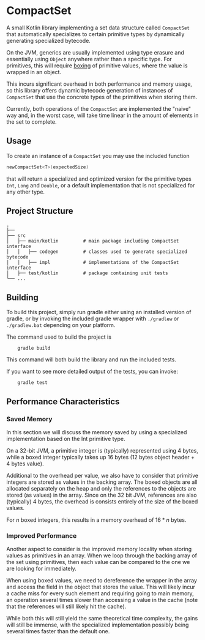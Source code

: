 # CompactSet

A small Kotlin library implementing a set data structure called `CompactSet` that automatically specializes to certain
primitive types by dynamically generating specialized bytecode.

On the JVM, generics are usually implemented using type erasure and essentially using `Object` anywhere rather than
a specific type. For primitives, this will require [boxing](https://docs.oracle.com/javase/tutorial/java/data/autoboxing.html)
of primitive values, where the value is wrapped in an object.

This incurs significant overhead in both performance and memory usage, so this library offers dynamic bytecode generation
of instances of `CompactSet` that use the concrete types of the primitives when storing them.

Currently, both operations of the `CompactSet` are implemented the "naive" way and, in the worst case,
will take time linear in the amount of elements in the set to complete. 

## Usage

To create an instance of a `CompactSet` you may use the included function
```kotlin
newCompactSet<T>(expectedSize)
```
that will return a specialized and optimized version for the primitive types `Int`, `Long` and `Double`, or
a default implementation that is not specialized for any other type.


## Project Structure

    .
    ├──
    ├── src
    │   ├── main/kotlin         # main package including CompactSet interface
    │   │   ├── codegen         # classes used to generate specialized bytecode
    │   │   ├── impl            # implementations of the CompactSet interface
    │   ├── test/kotlin         # package containing unit tests
    └── ...

## Building

To build this project, simply run gradle either using an installed version of gradle, or by invoking the included
gradle wrapper with `./gradlew` or `./gradlew.bat` depending on your platform.

The command used to build the project is
```
    gradle build
```

This command will both build the library and run the included tests.

If you want to see more detailed output of the tests, you can invoke:
```
    gradle test
```

## Performance Characteristics

### Saved Memory

In this section we will discuss the memory saved by using a specialized implementation based on the Int primitive type.

On a 32-bit JVM, a primitive integer is (typically) represented using 4 bytes, while a boxed integer typically takes up
16 bytes (12 bytes object header + 4 bytes value).

Additional to the overhead per value, we also have to consider that primitive integers are stored as values in the
backing array. The boxed objects are all allocated separately on the heap and only the references to the objects
are stored (as values) in the array. Since on the 32 bit JVM, references are also (typically) 4 bytes, the overhead is
consists entirely of the size of the boxed values.

For $n$ boxed integers, this results in a memory overhead of $16 * n$ bytes.

### Improved Performance

Another aspect to consider is the improved memory locality when storing values as primitives in an array.
When we loop through the backing array of the set using primitives, then each value can be compared to the one
we are looking for immediately.

When using boxed values, we need to dereference the wrapper in the array and access the field in the object that stores the value.
This will likely incur a cache miss for every such element and requiring going to main memory, an operation several times
slower than accessing a value in the cache (note that the references will still likely hit the cache).

While both this will still yield the same theoretical time complexity, the gains will still be immense,
with the specialized implementation possibly being several times faster than the default one.